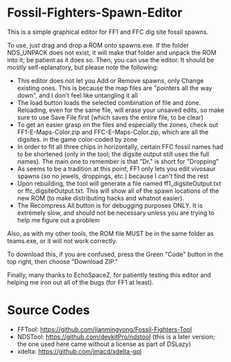 # Fossil-Fighters-Spawn-Editor
This is a simple graphical editor for FF1 and FFC dig site fossil spawns.

To use, just drag and drop a ROM onto spawns.exe. If the folder NDS_UNPACK does not exist, it will make that folder and unpack the ROM
into it; be patient as it does so. Then, you can use the editor. It should be mostly self-eplanatory, but please
note the following:
- This editor does not let you Add or Remove spawns, only Change existing ones. This is because the map files are "pointers all
  the way down", and I don't feel like untangling it all
- The load button loads the selected combination of file and zone. Reloading, even for the same file, will erase your unsaved
  edits, so make sure to use Save File first (which saves the entire file, to be clear)
- To get an easier grasp on the files and especially the zones, check out FF1-E-Maps-Color.zip and FFC-E-Maps-Color.zip,
  which are all the digsites. in the game color-coded by zone
- In order to fit all three chips in horizontally, certain FFC fossil names had to be shortened (only in the tool; the digsite
  output still uses the full names). The main one to remember is that "Dr." is short for "Dropping"
- As seems to be a tradition at this point, FF1 only lets you edit vivosaur spawns (so no jewels, droppings, etc.) because I
  can't find the rest
- Upon rebuilding, the tool will generate a file named ff1_digsiteOutput.txt or ffc_digsiteOutput.txt. This will show all of the
  spawn locations of the new ROM (to make distributing hacks and whatnot easier).
- The Recompress All button is for debugging purposes ONLY. It is extremely slow, and should not be necessary unless you are trying
  to help me figure out a problem
  
Also, as with my other tools, the ROM file MUST be in the same folder as teams.exe, or it will not work correctly.
  
To download this, if you are confused, press the Green "Code" button in the top right, then choose "Download ZIP."

Finally, many thanks to EchoSpaceZ, for patiently testing this editor and helping me iron out all of the bugs (for FF1 at least).

# Source Codes
- FFTool: https://github.com/jianmingyong/Fossil-Fighters-Tool
- NDSTool: https://github.com/devkitPro/ndstool (this is a later version; the one used here came without a license as part of DSLazy)
- xdelta: https://github.com/jmacd/xdelta-gpl